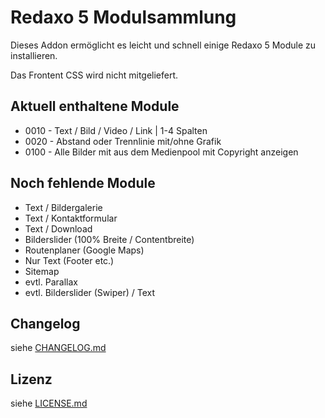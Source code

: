 Redaxo 5 Modulsammlung
=======================

Dieses Addon ermöglicht es leicht und schnell einige Redaxo 5 Module zu installieren.

Das Frontent CSS wird nicht mitgeliefert.


Aktuell enthaltene Module
-------------------------

* 0010 - Text / Bild / Video / Link | 1-4 Spalten
* 0020 - Abstand oder Trennlinie mit/ohne Grafik
* 0100 - Alle Bilder mit aus dem Medienpool mit Copyright anzeigen


Noch fehlende Module
--------------------

* Text / Bildergalerie
* Text / Kontaktformular
* Text / Download
* Bilderslider (100% Breite / Contentbreite)
* Routenplaner (Google Maps)
* Nur Text (Footer etc.)
* Sitemap
* evtl.  Parallax
* evtl.  Bilderslider (Swiper) / Text


Changelog
---------

siehe [CHANGELOG.md](CHANGELOG.md)


Lizenz
------

siehe [LICENSE.md](LICENSE.md)
